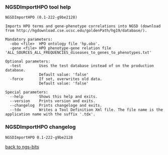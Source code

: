 ### NGSDImportHPO tool help
	NGSDImportHPO (0.1-222-g9be2128)
	
	Imports HPO terms and gene-phenotype correlations into NGSD (download from http://hgdownload.cse.ucsc.edu/goldenPath/hg19/database/).
	
	Mandatory parameters:
	  -obo <file>  HPO ontology file 'hp.obo'.
	  -gene <file> HPO phenotype-gene relation file 'ALL_SOURCES_ALL_FREQUENCIES_diseases_to_genes_to_phenotypes.txt'
	
	Optional parameters:
	  -test        Uses the test database instead of on the production database.
	               Default value: 'false'
	  -force       If set, overwrites old data.
	               Default value: 'false'
	
	Special parameters:
	  --help       Shows this help and exits.
	  --version    Prints version and exits.
	  --changelog  Prints changeloge and exits.
	  --tdx        Writes a Tool Definition Xml file. The file name is the application name with the suffix '.tdx'.
	
### NGSDImportHPO changelog
	NGSDImportHPO 0.1-222-g9be2128
	
[back to ngs-bits](https://github.com/marc-sturm/ngs-bits)